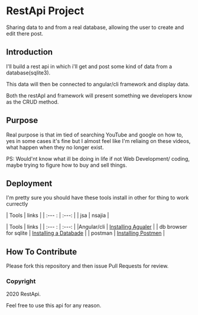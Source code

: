 # RestApi Project

Sharing data to and from a real database, allowing the user to create and edit there post.

## Introduction

I'll build a rest api in which i'll get and post some kind of data from a database(sqlite3).

This data will then be connected to angular/cli framework and display data.

Both the restApl and framework will present something we developers know as the CRUD method.

## Purpose

Real purpose is that im tied of searching YouTube and google on how to, yes in some cases it's fine but I almost feel like I'm reliaing on these videos, what happen when they no longer exist.

PS: Would'nt know what ill be doing in life if not Web Development/ coding, maybe trying to figure how to buy and sell things.

## Deployment

I'm pretty sure you should have these tools install in other for thing to work currectly

| Tools | links |
| :--- : | :---: |
| jsa | nsajia |

| Tools | links |
| :--- : | :---: |
|Angular/cli | <a href="https://angular.io/guide/setup-local">Installing Agualer</a> |
| db browser for sqlite | <a href="https://sqlitebrowser.org/">Installing a Databade</a> |
| postman | <a href="https://www.getpostman.com/">Installing Postmen</a> |

## How To Contribute

Please fork this repository and then issue Pull Requests for review.

### Copyright

2020 RestApi.

Feel free to use this api for any reason.